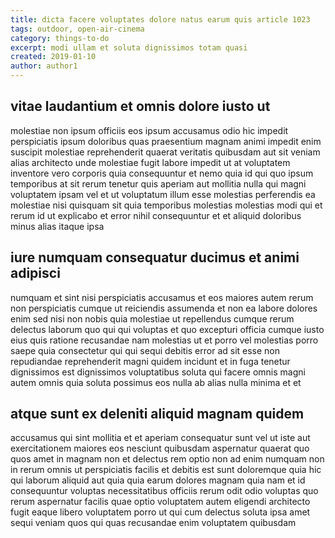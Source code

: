 ```yaml
---
title: dicta facere voluptates dolore natus earum quis article 1023
tags: outdoor, open-air-cinema
category: things-to-do
excerpt: modi ullam et soluta dignissimos totam quasi
created: 2019-01-10
author: author1
---
```


## vitae laudantium et omnis dolore iusto ut

molestiae non ipsum officiis eos ipsum accusamus odio hic impedit perspiciatis ipsum doloribus quas praesentium magnam animi impedit enim suscipit molestiae reprehenderit quaerat veritatis quibusdam aut sit veniam alias architecto unde molestiae fugit labore impedit ut at voluptatem inventore vero corporis quia consequuntur et nemo quia id qui quo ipsum temporibus at sit rerum tenetur quis aperiam aut mollitia nulla qui magni voluptatem ipsam vel et ut voluptatum illum esse molestias perferendis ea molestiae nisi quisquam sit quia temporibus molestias molestias modi qui et rerum id ut explicabo et error nihil consequuntur et et aliquid doloribus minus alias itaque ipsa

## iure numquam consequatur ducimus et animi adipisci

numquam et sint nisi perspiciatis accusamus et eos maiores autem rerum non perspiciatis cumque ut reiciendis assumenda et non ea labore dolores enim sed nisi non nobis quia molestiae ut repellendus cumque rerum delectus laborum quo qui qui voluptas et quo excepturi officia cumque iusto eius quis ratione recusandae nam molestias ut et porro vel molestias porro saepe quia consectetur qui qui sequi debitis error ad sit esse non repudiandae reprehenderit magni quidem incidunt et in fuga tenetur dignissimos est dignissimos voluptatibus soluta qui facere omnis magni autem omnis quia soluta possimus eos nulla ab alias nulla minima et et

## atque sunt ex deleniti aliquid magnam quidem

accusamus qui sint mollitia et et aperiam consequatur sunt vel ut iste aut exercitationem maiores eos nesciunt quibusdam aspernatur quaerat quo quos amet in magnam non et delectus rem optio non ad enim numquam non in rerum omnis ut perspiciatis facilis et debitis est sunt doloremque quia hic qui laborum aliquid aut quia quia earum dolores magnam quia nam et id consequuntur voluptas necessitatibus officiis rerum odit odio voluptas quo rerum aspernatur facilis quae optio voluptatem autem eligendi architecto fugit eaque libero voluptatem porro ut qui cum delectus soluta ipsa amet sequi veniam quos qui quas recusandae enim voluptatem quibusdam
